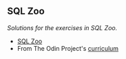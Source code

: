 ## SQL Zoo

_Solutions for the exercises in SQL Zoo._

* [SQL Zoo](https://sqlzoo.net/wiki/SQL_Tutorial)
* From The Odin Project's [curriculum](https://www.theodinproject.com/paths/full-stack-ruby-on-rails/courses/databases/lessons/sql)
